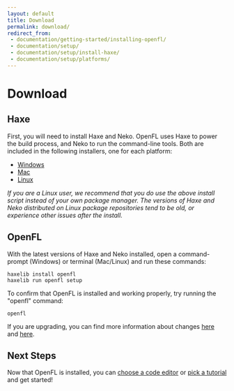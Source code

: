 ```yaml
---
layout: default
title: Download
permalink: download/
redirect_from:
 - documentation/getting-started/installing-openfl/
 - documentation/setup/
 - documentation/setup/install-haxe/
 - documentation/setup/platforms/
---
```


# Download

## Haxe

First, you will need to install Haxe and Neko. OpenFL uses Haxe to power the build process, and Neko to run the command-line tools. Both are included in the following installers, one for each platform:

 * [Windows](http://haxe.org/website-content/downloads/3.2.1/downloads/haxe-3.2.1-win.exe)
 * [Mac](http://haxe.org/website-content/downloads/3.2.1/downloads/haxe-3.2.1-osx-installer.pkg)
 * [Linux](http://www.openfl.org/builds/haxe/haxe-3.2.1-linux-installer.tar.gz)

_If you are a Linux user, we recommend that you do use the above install script instead of your own package manager. The versions of Haxe and Neko distributed on Linux package repositories tend to be old, or experience other issues after the install._

## OpenFL

With the latest versions of Haxe and Neko installed, open a command-prompt (Windows) or terminal (Mac/Linux) and run these commands:

    haxelib install openfl
    haxelib run openfl setup

To confirm that OpenFL is installed and working properly, try running the "openfl" command:

    openfl

If you are upgrading, you can find more information about changes <a href="https://github.com/openfl/lime/blob/master/CHANGELOG.md" target="_blank">here</a> and <a href="https://github.com/openfl/openfl/blob/master/CHANGELOG.md" target="_blank">here</a>.

## Next Steps

Now that OpenFL is installed, you can [choose a code editor](/learn/resources/choosing-a-code-editor/) or [pick a tutorial](/learn/) and get started!
